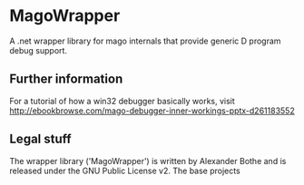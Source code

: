 MagoWrapper
===========

A .net wrapper library for mago internals that provide generic D program debug support.




Further information
-----------------------

For a tutorial of how a win32 debugger basically works, visit
http://ebookbrowse.com/mago-debugger-inner-workings-pptx-d261183552


Legal stuff
----------------

The wrapper library ('MagoWrapper') is written by Alexander Bothe and is released under the GNU Public License v2.
The base projects